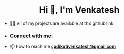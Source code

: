 <h1 align="center">Hi 👋, I'm Venkatesh</h1>



- 👨‍💻 All of my projects are available at this github link
- <h3 align="left">Connect with me:</h3>

- 📫 How to reach me **gudikotivenkatesh@gmail.com**



